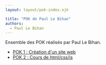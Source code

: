 ```yaml
---
layout: layout/pok-index.njk

title: "POK de Paul Le Bihan"
authors:
  - Paul Le Bihan
---
```


Ensemble des POK réalisés par Paul Le Bihan.

* [POK 1 : Création d'un site web](./temps-1)
* [POK 2 : Cours de html/css/js](./temps-2)